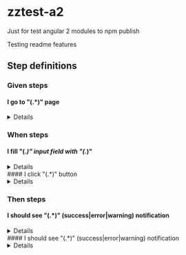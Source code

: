 # zztest-a2
Just for test angular 2 modules to npm publish

Testing readme features


## Step definitions

### Given steps
#### <a name="Step-comment"></a>I go to "(.*)" page
<details>
  <summary>Details</summary>
  <table style="width:100%">
    <tr>
      <th align="left">Description</th>
      <td>Step comment</td>
    </tr>
    <tr>
      <th align="left">Argument</th>
      <th align="left">pageName</th>
    </tr>
    <tr>
      <td>Type</td>
      <td>string</td>
    </tr>
    <tr>
      <td>Description</td>
      <td>Some name description</td>
    </tr>
    <tr>
      <th align="left">Argument</th>
      <th align="left">callback</th>
    </tr>
    <tr>
      <td>Type</td>
      <td>CallbackStepDefinition</td>
    </tr>
    <tr>
      <td>Description</td>
      <td>Some callback description</td>
    </tr>
  </table>
</details>

### When steps
#### <a name="Step-comment-3"></a>I fill "(.*)" input field with "(.*)"
<details>
  <summary>Details</summary>
  <table style="width:100%">
    <tr>
      <th align="left">Description</th>
      <td>Step comment 3</td>
    </tr>
    <tr>
      <th align="left">Argument</th>
      <th align="left">name</th>
    </tr>
    <tr>
      <td>Type</td>
      <td>string</td>
    </tr>
    <tr>
      <td>Description</td>
      <td>Some dasd</td>
    </tr>
    <tr>
      <th align="left">Argument</th>
      <th align="left">text</th>
    </tr>
    <tr>
      <td>Type</td>
      <td>string</td>
    </tr>
    <tr>
      <td>Description</td>
      <td>Some teggggggxt</td>
    </tr>
    <tr>
      <th align="left">Argument</th>
      <th align="left">callback</th>
    </tr>
    <tr>
      <td>Type</td>
      <td>CallbackStepDefinition</td>
    </tr>
    <tr>
      <td>Description</td>
      <td>Some param description</td>
    </tr>
  </table>
</details>
#### <a name="Step-comment-5"></a>I click "(.*)" button
<details>
  <summary>Details</summary>
  <table style="width:100%">
    <tr>
      <th align="left">Description</th>
      <td>Step comment 5</td>
    </tr>
    <tr>
      <th align="left">Argument</th>
      <th align="left">name</th>
    </tr>
    <tr>
      <td>Type</td>
      <td>string</td>
    </tr>
    <tr>
      <td>Description</td>
      <td>Some dasd 5</td>
    </tr>
    <tr>
      <th align="left">Argument</th>
      <th align="left">callback</th>
    </tr>
    <tr>
      <td>Type</td>
      <td>CallbackStepDefinition</td>
    </tr>
    <tr>
      <td>Description</td>
      <td>Some param description 5</td>
    </tr>
  </table>
</details>

### Then steps
#### <a name="Step-comment-6"></a>I should see "(.*)" (success|error|warning) notification
<details>
  <summary>Details</summary>
  <table style="width:100%">
    <tr>
      <th align="left">Description</th>
      <td>Step comment 6</td>
    </tr>
    <tr>
      <th align="left">Argument</th>
      <th align="left">text</th>
    </tr>
    <tr>
      <td>Type</td>
      <td>string</td>
    </tr>
    <tr>
      <td>Description</td>
      <td>Some dasd 6</td>
    </tr>
    <tr>
      <th align="left">Argument</th>
      <th align="left">type</th>
    </tr>
    <tr>
      <td>Type</td>
      <td>any</td>
    </tr>
    <tr>
      <td>Description</td>
      <td>Some dasd 6</td>
    </tr>
    <tr>
      <th align="left">Argument</th>
      <th align="left">callback</th>
    </tr>
    <tr>
      <td>Type</td>
      <td>CallbackStepDefinition</td>
    </tr>
    <tr>
      <td>Description</td>
      <td>Some param description 6</td>
    </tr>
  </table>
</details>
#### <a name="Step-888-comment-6"></a>I should see "(.*)" (success|error|warning) notification
<details>
  <summary>Details</summary>
  <table style="width:100%">
    <tr>
      <th align="left">Description</th>
      <td>Step 888 comment 6</td>
    </tr>
    <tr>
      <th align="left">Argument</th>
      <th align="left">callback</th>
    </tr>
    <tr>
      <td>Type</td>
      <td>CallbackStepDefinition</td>
    </tr>
    <tr>
      <td>Description</td>
      <td>Some 888 param description 6</td>
    </tr>
  </table>
</details>



